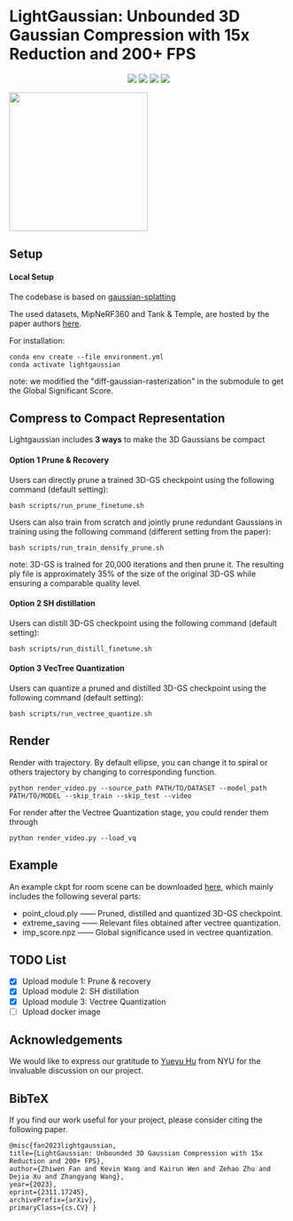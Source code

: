# LightGaussian: Unbounded 3D Gaussian Compression with 15x Reduction and 200+ FPS

<p align="center">
<a href="https://github.com/VITA-Group/LightGaussian"><img src="https://img.shields.io/github/stars/VITA-Group/LightGaussian"></a>
<a href="https://lightgaussian.github.io/"><img src="https://img.shields.io/badge/Project-Page-048C3D"></a>
<a href="https://youtu.be/470hul75bSM"><img src="https://img.shields.io/badge/Video-Youtube-FF0000.svg"></a>
<a href="https://arxiv.org/abs/2311.17245"><img src="https://img.shields.io/badge/Arxiv-2311.17245-B31B1B.svg"></a>
</p>

<!-- [Project Page](https://lightgaussian.github.io) | [Video](https://youtu.be/470hul75bSM) | [Paper](https://lightgaussian.github.io/static/paper/LightGaussian_arxiv.pdf) | [Arxiv](https://arxiv.org/abs/2311.17245) -->
<div>
<img src="https://lightgaussian.github.io/static/images/teaser.png" height="250"/>
</div>

## Setup
#### Local Setup
The codebase is based on [gaussian-splatting](https://github.com/graphdeco-inria/gaussian-splatting)

The used datasets, MipNeRF360 and Tank & Temple, are hosted by the paper authors [here](https://jonbarron.info/mipnerf360/). 

For installation:
```shell
conda env create --file environment.yml
conda activate lightgaussian
```
note: we modified the "diff-gaussian-rasterization" in the submodule to get the Global Significant Score.


## Compress to Compact Representation

Lightgaussian includes **3 ways** to make the 3D Gaussians be compact
<!-- #### Option 0 Run all (currently Prune + SH distillation) -->


#### Option 1 Prune & Recovery
Users can directly prune a trained 3D-GS checkpoint using the following command (default setting):
```
bash scripts/run_prune_finetune.sh
```

Users can also train from scratch and jointly prune redundant Gaussians in training using the following command (different setting from the paper):
```
bash scripts/run_train_densify_prune.sh
```
note: 3D-GS is trained for 20,000 iterations and then prune it. The resulting ply file is approximately 35% of the size of the original 3D-GS while ensuring a comparable quality level.


#### Option 2 SH distillation
Users can distill 3D-GS checkpoint using the following command (default setting):
```
bash scripts/run_distill_finetune.sh
```

#### Option 3 VecTree Quantization
Users can quantize a pruned and distilled 3D-GS checkpoint using the following command (default setting):
```
bash scripts/run_vectree_quantize.sh
```


## Render
Render with trajectory. By default ellipse, you can change it to spiral or others trajectory by changing to corresponding function.
```
python render_video.py --source_path PATH/TO/DATASET --model_path PATH/TO/MODEL --skip_train --skip_test --video
```
For render after the Vectree Quantization stage, you could render them through
```
python render_video.py --load_vq
```


## Example
An example ckpt for room scene can be downloaded [here](<https://drive.google.com/drive/folders/1yJeVLQUjYR4cnROOCYuL3o4bXi9atrYH?usp=sharing>), which mainly includes the following several parts:

- point_cloud.ply ——  Pruned, distilled and quantized 3D-GS checkpoint.
- extreme_saving —— Relevant files obtained after vectree quantization.
- imp_score.npz —— Global significance used in vectree quantization.



## TODO List
- [x] Upload module 1: Prune & recovery 
- [x] Upload module 2: SH distillation
- [x] Upload module 3: Vectree Quantization
- [ ] Upload docker image 

## Acknowledgements
We would like to express our gratitude to [Yueyu Hu](https://huzi96.github.io/) from NYU for the invaluable discussion on our project.


## BibTeX
If you find our work useful for your project, please consider citing the following paper.


```
@misc{fan2023lightgaussian, 
title={LightGaussian: Unbounded 3D Gaussian Compression with 15x Reduction and 200+ FPS}, 
author={Zhiwen Fan and Kevin Wang and Kairun Wen and Zehao Zhu and Dejia Xu and Zhangyang Wang}, 
year={2023},
eprint={2311.17245},
archivePrefix={arXiv},
primaryClass={cs.CV} }
```
